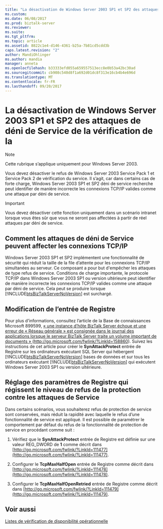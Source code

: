 ```yaml
---
title: "La désactivation de Windows Server 2003 SP1 et SP2 des attaques de déni de Service de la vérification de la | Documents Microsoft"
ms.custom: 
ms.date: 06/08/2017
ms.prod: biztalk-server
ms.reviewer: 
ms.suite: 
ms.tgt_pltfrm: 
ms.topic: article
ms.assetid: 8822c1e4-d146-4361-b25a-7b81cd5cdd3b
caps.latest.revision: "2"
author: MandiOhlinger
ms.author: mandia
manager: anneta
ms.openlocfilehash: b33333efd055a659557513ecc8e0b53a42bc30ad
ms.sourcegitcommit: cb908c540d8f1a692d01dc8f313e16cb4b4e696d
ms.translationtype: MT
ms.contentlocale: fr-FR
ms.lasthandoff: 09/20/2017
---
```

# <a name="disabling-windows-server-2003-sp1-and-sp2-denial-of-service-checking"></a>La désactivation de Windows Server 2003 SP1 et SP2 des attaques de déni de Service de la vérification de la
> [!NOTE]  
>  Cette rubrique s’applique uniquement pour Windows Server 2003.  
  
 Vous devez désactiver le refus de Windows Server 2003 Service Pack 1 et Service Pack 2 de vérification du service. Il s’agit, car dans certains cas de forte charge, Windows Server 2003 SP1 et SP2 déni de service recherche peut identifier de manière incorrecte les connexions TCP/IP valides comme une attaque par déni de service.  
  
> [!IMPORTANT]  
>  Vous devez désactiver cette fonction uniquement dans un scénario intranet lorsque vous êtes sûr que vous ne seront pas affectées à partir de réel attaques par déni de service.  
  
## <a name="how-denial-of-service-can-affect-tcpip-connections"></a>Comment les attaques de déni de Service peuvent affecter les connexions TCP/IP  
 Windows Server 2003 SP1 et SP2 implémentent une fonctionnalité de sécurité qui réduit la taille de la file d’attente pour les connexions TCP/IP simultanées au serveur. Ce composant a pour but d'empêcher les attaques de type refus de service. Conditions de charge importante, le protocole TCP/IP dans Windows Server 2003 SP1 ou version ultérieure peut identifier de manière incorrecte les connexions TCP/IP valides comme une attaque par déni de service. Cela peut se produire lorsque [!INCLUDE[btsBizTalkServerNoVersion](../includes/btsbiztalkservernoversion-md.md)] est surchargé.  
  
## <a name="modifying-the-registry-entry"></a>Modification de l’entrée de Registre  
 Pour plus d’informations, consultez l’article de la Base de connaissances Microsoft 899599, [« une instance d’hôte BizTalk Server échoue et une erreur de « Réseau générale » est consignée dans le journal des applications lorsque le serveur BizTalk Server traite un volume important de documents » ](http://go.microsoft.com/fwlink/?LinkId=158860) (http://go.microsoft.com/fwlink/?LinkId=158860). Suivez les instructions de cet article pour créer le **SynAttackProtect** entrée de Registre sur les ordinateurs exécutant SQL Server qui hébergent [!INCLUDE[btsBizTalkServerNoVersion](../includes/btsbiztalkservernoversion-md.md)] bases de données et sur tous les ordinateurs exécutant [!INCLUDE[btsBizTalkServerNoVersion](../includes/btsbiztalkservernoversion-md.md)] qui exécutent Windows Server 2003 SP1 ou version ultérieure.  
  
## <a name="tuning-registry-settings-that-govern-the-level-of-denial-of-service-attack-protection"></a>Réglage des paramètres de Registre qui régissent le niveau de refus de la protection contre les attaques de Service  
 Dans certains scénarios, vous souhaiterez refus de protection de service sont conservées, mais réduit la rapidité avec laquelle le refus d’une fonctionnalité de service est appliqué. Il est possible de paramétrer le comportement par défaut du refus de la fonctionnalité de protection de service en procédant comme suit :  
  
1.  Vérifiez que le **SynAttackProtect** entrée de Registre est définie sur une valeur REG_DWORD de **1** comme décrit dans [http://go.microsoft.com/fwlink/?LinkId=111477](http://go.microsoft.com/fwlink/?LinkId=111477).  
  
2.  Configurer le **TcpMaxHalfOpen** entrée de Registre comme décrit dans [http://go.microsoft.com/fwlink/?LinkId=111478](http://go.microsoft.com/fwlink/?LinkId=111478).  
  
3.  Configurer le **TcpMaxHalfOpenRetried** entrée de Registre comme décrit dans [http://go.microsoft.com/fwlink/?LinkId=111479](http://go.microsoft.com/fwlink/?LinkId=111479).  
  
## <a name="see-also"></a>Voir aussi  
 [Listes de vérification de disponibilité opérationnelle](../technical-guides/operational-readiness-checklists.md)